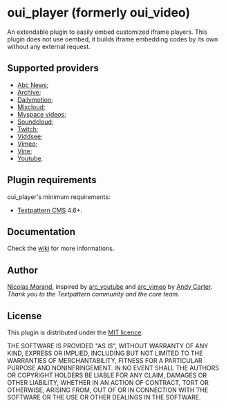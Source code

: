 # oui_player (formerly oui_video)

An extendable plugin to easily embed customized iframe players.
This plugin does not use oembed, it builds iframe embedding codes by its own without any external request.

## Supported providers

* [Abc News](http://abcnews.go.com/video);
* [Archive](https://archive.org/);
* [Dailymotion](http://www.dailymotion.com/);
* [Mixcloud](https://www.mixcloud.com/);
* [Myspace videos](https://myspace.com/myspace/videos);
* [Soundcloud](https://soundcloud.com/);
* [Twitch](https://www.twitch.tv/);
* [Viddsee](https://www.viddsee.com/);
* [Vimeo](http://www.vimeo.com/);
* [Vine](http://vine.co/);
* [Youtube](https://www.youtube.com/).

## Plugin requirements

oui_player's minimum requirements:

* [Textpattern CMS](http://textpattern.com/) 4.6+.

## Documentation

Check the [wiki](/NicolasGraph/oui_player/wiki) for more informations.

## Author

[Nicolas Morand](https://twitter.com/NicolasGraph), inspired by [arc_youtube](http://andy-carter.com/txp/arc_youtube) and [arc_vimeo](http://andy-carter.com/txp/arc_vimeo) by [Andy Carter](http://andy-carter.com).
*Thank you to the Textpattern community and the core team.*

## License

This plugin is distributed under the [MIT licence](https://opensource.org/licenses/MIT).

THE SOFTWARE IS PROVIDED "AS IS", WITHOUT WARRANTY OF ANY KIND, EXPRESS OR IMPLIED, INCLUDING BUT NOT LIMITED TO THE WARRANTIES OF MERCHANTABILITY, FITNESS FOR A PARTICULAR PURPOSE AND NONINFRINGEMENT. IN NO EVENT SHALL THE AUTHORS OR COPYRIGHT HOLDERS BE LIABLE FOR ANY CLAIM, DAMAGES OR OTHER LIABILITY, WHETHER IN AN ACTION OF CONTRACT, TORT OR OTHERWISE, ARISING FROM, OUT OF OR IN CONNECTION WITH THE SOFTWARE OR THE USE OR OTHER DEALINGS IN THE SOFTWARE.

